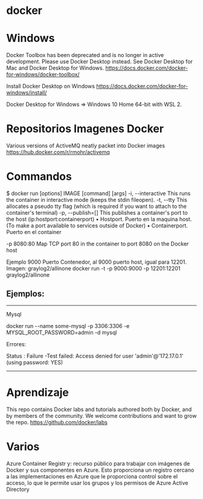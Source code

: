 # docker

# Windows

Docker Toolbox has been deprecated and is no longer in active development. Please use Docker Desktop instead. See Docker Desktop for Mac and Docker Desktop for Windows.
https://docs.docker.com/docker-for-windows/docker-toolbox/


Install Docker Desktop on Windows
https://docs.docker.com/docker-for-windows/install/

Docker Desktop for Windows =>  Windows 10 Home 64-bit with WSL 2.


# Repositorios Imagenes Docker

Various versions of ActiveMQ neatly packet into Docker images 
https://hub.docker.com/r/rmohr/activemq

# Commandos

$ docker run [options] IMAGE [command] [args]
-i, --interactive This runs the container in interactive mode (keeps the stdin fileopen).
-t, --tty This allocates a pseudo tty flag (which is required if you want to attach to the container's terminal)
-p, --publish=[] This publishes a container's port to the host (ip:hostport:containerport)
•	Hostport. Puerto en la maquina host. (To make a port available to services outside of Docker)
•	Containerport. Puerto en el container

-p 8080:80 	Map TCP port 80 in the container to port 8080 on the Docker host
 

Ejemplo
9000 Puerto Contenedor, al 9000 puerto host, igual para 12201. Imagen:   graylog2/allinone
docker run -t -p 9000:9000 -p 12201:12201 graylog2/allinone

## Ejemplos:

---------------
Mysql

docker run --name some-mysql -p 3306:3306 -e MYSQL_ROOT_PASSWORD=admin -d mysql 

Errores:

Status : Failure -Test failed: Access denied for user 'admin'@'172.17.0.1' (using password: YES)


----------------------

# Aprendizaje

This repo contains Docker labs and tutorials authored both by Docker, and by members of the community. We welcome contributions and want to grow the repo.
https://github.com/docker/labs

# Varios

Azure Container Registr y: recurso público para trabajar con imágenes de Docker y sus componentes en
Azure. Esto proporciona un registro cercano a las implementaciones en Azure que le proporciona control sobre
el acceso, lo que le permite usar los grupos y los permisos de Azure Active Directory

